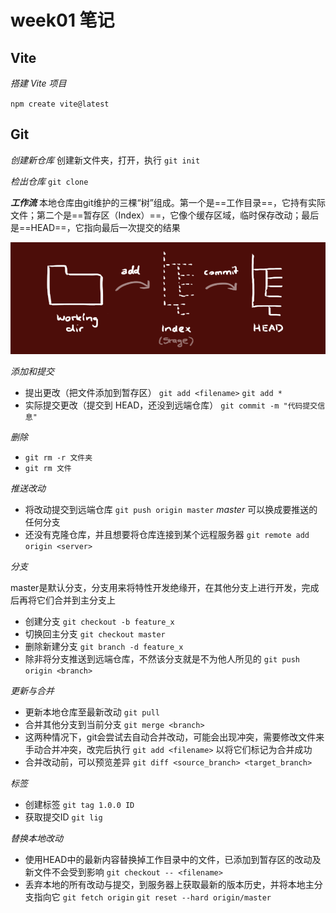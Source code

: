 # week01 笔记

## Vite

*搭建 Vite 项目*

`npm create vite@latest`

## Git

*创建新仓库* 创建新文件夹，打开，执行 `git init`

*检出仓库* `git clone`

***工作流*** 本地仓库由git维护的三棵“树”组成。第一个是==工作目录==，它持有实际文件；第二个是==暂存区（Index）==，它像个缓存区域，临时保存改动；最后是==HEAD==，它指向最后一次提交的结果

![git工作流](./git工作流.png)

*添加和提交*

- 提出更改（把文件添加到暂存区） `git add <filename>` `git add *`
- 实际提交更改（提交到 HEAD，还没到远端仓库） `git commit -m "代码提交信息"`

*删除*

- `git rm -r 文件夹`
- `git rm 文件`

*推送改动*

- 将改动提交到远端仓库 `git push origin master` *master* 可以换成要推送的任何分支
- 还没有克隆仓库，并且想要将仓库连接到某个远程服务器 `git remote add origin <server>`

*分支*

master是默认分支，分支用来将特性开发绝缘开，在其他分支上进行开发，完成后再将它们合并到主分支上

- 创建分支 `git checkout -b feature_x`
- 切换回主分支 `git checkout master`
- 删除新建分支 `git branch -d feature_x`
- 除非将分支推送到远端仓库，不然该分支就是不为他人所见的 `git push origin <branch>`

*更新与合并*

- 更新本地仓库至最新改动 `git pull`
- 合并其他分支到当前分支 `git merge <branch>`
- 这两种情况下，git会尝试去自动合并改动，可能会出现冲突，需要修改文件来手动合并冲突，改完后执行 `git add <filename>` 以将它们标记为合并成功
- 合并改动前，可以预览差异 `git diff <source_branch> <target_branch>`

*标签*

- 创建标签 `git tag 1.0.0 ID`
- 获取提交ID `git lig`

*替换本地改动*

- 使用HEAD中的最新内容替换掉工作目录中的文件，已添加到暂存区的改动及新文件不会受到影响 `git checkout -- <filename>`
- 丢弃本地的所有改动与提交，到服务器上获取最新的版本历史，并将本地主分支指向它 `git fetch origin` `git reset --hard origin/master`